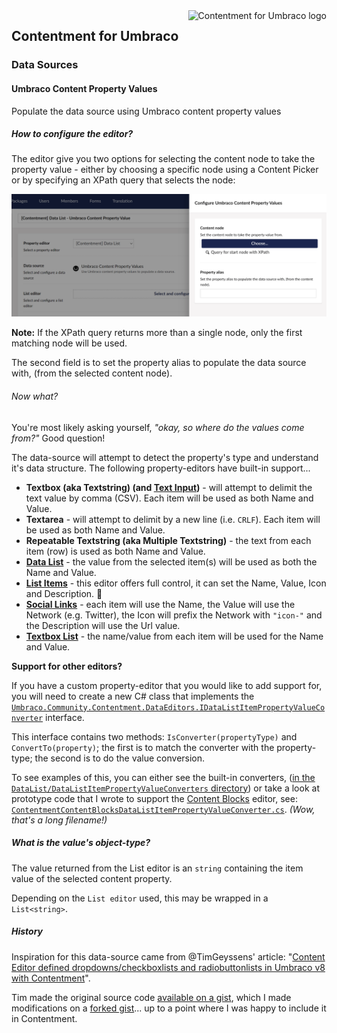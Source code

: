 <img src="../assets/img/logo.png" alt="Contentment for Umbraco logo" title="A state of Umbraco happiness." height="130" align="right">

## Contentment for Umbraco

### Data Sources

#### Umbraco Content Property Values

Populate the data source using Umbraco content property values


##### How to configure the editor?

The editor give you two options for selecting the content node to take the property value - either by choosing a specific node using a Content Picker or by specifying an XPath query that selects the node:

![Configuration Editor for Umbraco Content Property Values](data-source--umbraco-content-property-values.png)

**Note:** If the XPath query returns more than a single node, only the first matching node will be used.

The second field is to set the property alias to populate the data source with, (from the selected content node).

###### Now what?

You're most likely asking yourself, _"okay, so where do the values come from?"_ Good question!

The data-source will attempt to detect the property's type and understand it's data structure. The following property-editors have built-in support...

- **Textbox (aka Textstring) (and [Text Input](https://github.com/leekelleher/umbraco-contentment/blob/develop/docs/editors/text-input.md))** - will attempt to delimit the text value by comma (CSV). Each item will be used as both Name and Value.
- **Textarea** - will attempt to delimit by a new line (i.e. `CRLF`). Each item will be used as both Name and Value.
- **Repeatable Textstring (aka Multiple Textstring)** - the text from each item (row) is used as both Name and Value.
- [**Data List**](https://github.com/leekelleher/umbraco-contentment/blob/develop/docs/editors/data-list.md) - the value from the selected item(s) will be used as both the Name and Value.
- [**List Items**](https://github.com/leekelleher/umbraco-contentment/blob/dev/develop/docs/editors/list-items.md) - this editor offers full control, it can set the Name, Value, Icon and Description. :dart:
- [**Social Links**](https://github.com/leekelleher/umbraco-contentment/blob/develop/docs/editors/social-links.md) - each item will use the Name, the Value will use the Network (e.g. Twitter), the Icon will prefix the Network with `"icon-"` and the Description will use the Url value.
- [**Textbox List**](https://github.com/leekelleher/umbraco-contentment/blob/develop/docs/editors/textbox-list.md) - the name/value from each item will be used for the Name and Value.

**Support for other editors?**

If you have a custom property-editor that you would like to add support for, you will need to create a new C# class that implements the [`Umbraco.Community.Contentment.DataEditors.IDataListItemPropertyValueConverter`](https://github.com/leekelleher/umbraco-contentment/blob/develop/src/Umbraco.Community.Contentment/DataEditors/DataList/IDataListItemPropertyValueConverter.cs) interface.

This interface contains two methods: `IsConverter(propertyType)` and `ConvertTo(property)`; the first is to match the converter with the property-type; the second is to do the value conversion.

To see examples of this, you can either see the built-in converters, ([in the `DataList/DataListItemPropertyValueConverters` directory](https://github.com/leekelleher/umbraco-contentment/tree/develop/src/Umbraco.Community.Contentment/DataEditors/DataList/DataListItemPropertyValueConverters)) or take a look at prototype code that I wrote to support the [Content Blocks](https://github.com/leekelleher/umbraco-contentment/blob/develop/docs/editors/content-blocks.md) editor, see: [`ContentmentContentBlocksDataListItemPropertyValueConverter.cs`](https://github.com/leekelleher/umbraco-contentment/blob/develop/src/Umbraco.Cms.11.x/DataSources/ContentmentContentBlocksDataListItemPropertyValueConverter.cs). _(Wow, that's a long filename!)_


##### What is the value's object-type?

The value returned from the List editor is an `string` containing the item value of the selected content property.

Depending on the `List editor` used, this may be wrapped in a `List<string>`.


##### History

Inspiration for this data-source came from @TimGeyssens' article: "[Content Editor defined dropdowns/checkboxlists and radiobuttonlists in Umbraco v8 with Contentment](https://dev.to/timgeyssens/content-editor-defined-dropdowns-checkboxlists-and-radiobuttonlists-in-umbraco-v8-with-contentment-123f)".

Tim made the original source code [available on a gist](https://gist.github.com/TimGeyssens/5e9e156d66c3d85d0bfb24a1ae9a7504), which I made modifications on a [forked gist](https://gist.github.com/leekelleher/d786f4b72e7c16f37fb22d4d23c1b516)... up to a point where I was happy to include it in Contentment.
